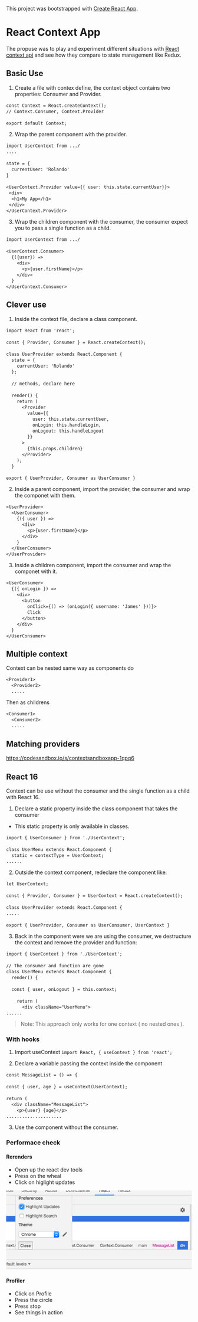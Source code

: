 This project was bootstrapped with [Create React App](https://github.com/facebook/create-react-app).

# React Context App

The propuse was to play and experiment different situations with [React context api](https://reactjs.org/docs/context.html) and see how they compare to state management like Redux.

## Basic Use

1. Create a file with contex define, the context object contains two properties: Consumer and Provider.

```JS
const Context = React.createContext();
// Context.Consumer, Context.Provider

export default Context;
```

2. Wrap the parent component with the provider.


```JS
import UserContext from .../
....

state = {
  currentUser: 'Rolando'
}

<UserContext.Provider value={{ user: this.state.currentUser}}>
 <div>
  <h1>My App</h1>
 </div>
</UserContext.Provider>
```

3. Wrap the children component with the consumer, the consumer expect you to pass a single function as a child.

```JS
import UserContext from .../

<UserContext.Consumer>
  {({user}) => 
    <div>
      <p>{user.firstName}</p>
    </div>
  }
</UserContext.Consumer>
```

## Clever use

1. Inside the context file, declare a class component.

```JS
import React from 'react';

const { Provider, Consumer } = React.createContext();

class UserProvider extends React.Component {
  state = {
    currentUser: 'Rolando'
  };

  // methods, declare here

  render() {
    return (
      <Provider
        value={{
          user: this.state.currentUser,
          onLogin: this.handleLogin,
          onLogout: this.handleLogout
        }}
      >
        {this.props.children}
      </Provider>
    );
  }

export { UserProvider, Consumer as UserConsumer }

```

2. Inside a parent component, import the provider, the consumer and wrap the componet with them.

```JS
<UserProvider>
  <UserConsumer>
    {({ user }) =>
      <div>
        <p>{user.firstName}</p>
      </div>
    }
  </UserConsumer>
</UserProvider>
```

3. Inside a children component, import the consumer and wrap the componet with it.

```JS
<UserConsumer>
  {({ onLogin }) =>
    <div>
      <button 
        onClick={() => (onLogin({ username: 'James' }))}>
        Click
      </button>
    </div>    
  }
</UserConsumer>
```
## Multiple context

Context can be nested same way as components do

```JS
<Provider1>
  <Provider2>
  .....
```

Then as childrens

```JS
<Consumer1>
  <Consumer2>
  .....
```
## Matching providers

https://codesandbox.io/s/contextsandboxapp-1qpq6

## React 16

Context can be use without the consumer and the single function as a child with React 16.

1. Declare a static property inside the class component that takes the consumer

* This static property is only available in classes.

```JS
import { UserConsumer } from './UserContext';

class UserMenu extends React.Component {
  static = contextType = UserContext;
......

```

2. Outside the context component, redeclare the component like:

```JS
let UserContext;

const { Provider, Consumer } = UserContext = React.createContext();

class UserProvider extends React.Component {
.....

export { UserProvider, Consumer as UserConsumer, UserContext }

```

3. Back in the component were we are using the consumer, we destructure the context and remove the provider and function:

```JS
import { UserContext } from './UserContext';

// The consumer and function are gone
class UserMenu extends React.Component {
  render() {
    
  const { user, onLogout } = this.context;

    return (
      <div className="UserMenu">
......

```
> Note: This approach only works for one context ( no nested ones ).

### With hooks

1. Import useContext ```import React, { useContext } from 'react';```

2. Declare a variable passing the context inside the component

```JS
const MessageList = () => {

const { user, age } = useContext(UserContext);

return (
  <div className="MessageList">
    <p>{user} {age}</p>
.....................
```

3. Use the component without the consumer.

### Performace check

#### Rerenders
- Open up the react dev tools
- Press on the wheal
- Click on higlight updates

![react-dev tools](src/assets/react-dev-tools.png)

#### Profiler
- Click on Profile
- Press the circle
- Press stop
- See things in action
